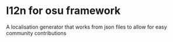 # l12n for osu framework
 A localisation generator that works from json files to allow for easy community contributions
